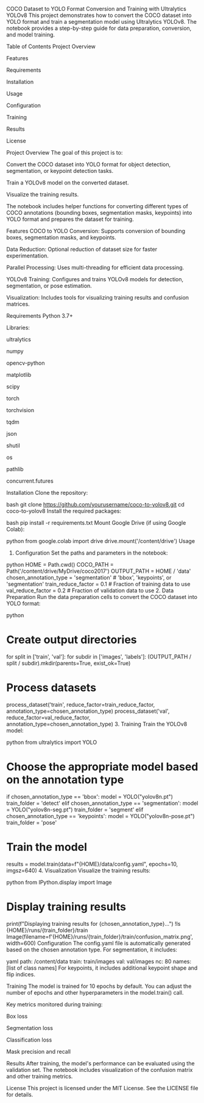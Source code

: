

COCO Dataset to YOLO Format Conversion and Training with Ultralytics YOLOv8
This project demonstrates how to convert the COCO dataset into YOLO format and train a segmentation model using Ultralytics YOLOv8. The notebook provides a step-by-step guide for data preparation, conversion, and model training.

Table of Contents
Project Overview

Features

Requirements

Installation

Usage

Configuration

Training

Results

License

Project Overview
The goal of this project is to:

Convert the COCO dataset into YOLO format for object detection, segmentation, or keypoint detection tasks.

Train a YOLOv8 model on the converted dataset.

Visualize the training results.

The notebook includes helper functions for converting different types of COCO annotations (bounding boxes, segmentation masks, keypoints) into YOLO format and prepares the dataset for training.

Features
COCO to YOLO Conversion: Supports conversion of bounding boxes, segmentation masks, and keypoints.

Data Reduction: Optional reduction of dataset size for faster experimentation.

Parallel Processing: Uses multi-threading for efficient data processing.

YOLOv8 Training: Configures and trains YOLOv8 models for detection, segmentation, or pose estimation.

Visualization: Includes tools for visualizing training results and confusion matrices.

Requirements
Python 3.7+

Libraries:

ultralytics

numpy

opencv-python

matplotlib

scipy

torch

torchvision

tqdm

json

shutil

os

pathlib

concurrent.futures

Installation
Clone the repository:

bash
git clone https://github.com/yourusername/coco-to-yolov8.git
cd coco-to-yolov8
Install the required packages:

bash
pip install -r requirements.txt
Mount Google Drive (if using Google Colab):

python
from google.colab import drive
drive.mount('/content/drive')
Usage
1. Configuration
Set the paths and parameters in the notebook:

python
HOME = Path.cwd()
COCO_PATH = Path('/content/drive/MyDrive/coco2017')
OUTPUT_PATH = HOME / 'data'
chosen_annotation_type = 'segmentation'  # 'bbox', 'keypoints', or 'segmentation'
train_reduce_factor = 0.1  # Fraction of training data to use
val_reduce_factor = 0.2    # Fraction of validation data to use
2. Data Preparation
Run the data preparation cells to convert the COCO dataset into YOLO format:

python
# Create output directories
for split in ['train', 'val']:
    for subdir in ['images', 'labels']:
        (OUTPUT_PATH / split / subdir).mkdir(parents=True, exist_ok=True)

# Process datasets
process_dataset('train', reduce_factor=train_reduce_factor, annotation_type=chosen_annotation_type)
process_dataset('val', reduce_factor=val_reduce_factor, annotation_type=chosen_annotation_type)
3. Training
Train the YOLOv8 model:

python
from ultralytics import YOLO

# Choose the appropriate model based on the annotation type
if chosen_annotation_type == 'bbox':
    model = YOLO("yolov8n.pt")
    train_folder = 'detect'
elif chosen_annotation_type == 'segmentation':
    model = YOLO("yolov8n-seg.pt")
    train_folder = 'segment'
elif chosen_annotation_type == 'keypoints':
    model = YOLO("yolov8n-pose.pt")
    train_folder = 'pose'

# Train the model
results = model.train(data=f"{HOME}/data/config.yaml", epochs=10, imgsz=640)
4. Visualization
Visualize the training results:

python
from IPython.display import Image

# Display training results
print(f"Displaying training results for {chosen_annotation_type}...")
!ls {HOME}/runs/{train_folder}/train
Image(filename=f'{HOME}/runs/{train_folder}/train/confusion_matrix.png', width=600)
Configuration
The config.yaml file is automatically generated based on the chosen annotation type. For segmentation, it includes:

yaml
path: /content/data
train: train/images
val: val/images
nc: 80
names: [list of class names]
For keypoints, it includes additional keypoint shape and flip indices.

Training
The model is trained for 10 epochs by default. You can adjust the number of epochs and other hyperparameters in the model.train() call.

Key metrics monitored during training:

Box loss

Segmentation loss

Classification loss

Mask precision and recall

Results
After training, the model's performance can be evaluated using the validation set. The notebook includes visualization of the confusion matrix and other training metrics.

License
This project is licensed under the MIT License. See the LICENSE file for details.

